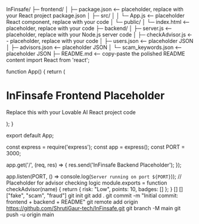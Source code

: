 InFinsafe/
├─ frontend/
│   ├─ package.json            <-- placeholder, replace with your React project package.json
│   ├─ src/
│   │   └─ App.js              <-- placeholder React component, replace with your code
│   └─ public/
│       └─ index.html          <-- placeholder, replace with your code
├─ backend/
│   ├─ server.js               <-- placeholder, replace with your Node.js server code
│   ├─ checkAdvisor.js         <-- placeholder, replace with your code
│   ├─ users.json              <-- placeholder JSON
│   ├─ advisors.json           <-- placeholder JSON
│   └─ scam_keywords.json      <-- placeholder JSON
├─ README.md                   <-- copy-paste the polished README content
import React from 'react';

function App() {
  return (
    <div>
      <h1>InFinsafe Frontend Placeholder</h1>
      <p>Replace this with your Lovable AI React project code</p>
    </div>
  );
}

export default App;
<!DOCTYPE html>
<html lang="en">
<head>
  <meta charset="UTF-8">
  <title>InFinsafe</title>
</head>
<body>
  <div id="root"></div>
</body>
</html>
const express = require('express');
const app = express();
const PORT = 3000;

app.get('/', (req, res) => {
  res.send('InFinsafe Backend Placeholder');
});

app.listen(PORT, () => console.log(`Server running on port ${PORT}`));
// Placeholder for advisor checking logic
module.exports = function checkAdvisor(name) {
  return { risk: "Low", points: 10, badges: [] };
}
[]
[]
["fake", "scam", "fraud"]
git init
git add .
git commit -m "Initial commit: frontend + backend + README"
git remote add origin https://github.com/ShrutiGaur-tech/InFinsafe.git
git branch -M main
git push -u origin main

